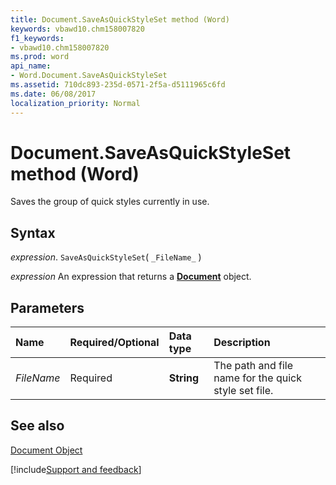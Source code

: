 ```yaml
---
title: Document.SaveAsQuickStyleSet method (Word)
keywords: vbawd10.chm158007820
f1_keywords:
- vbawd10.chm158007820
ms.prod: word
api_name:
- Word.Document.SaveAsQuickStyleSet
ms.assetid: 710dc893-235d-0571-2f5a-d5111965c6fd
ms.date: 06/08/2017
localization_priority: Normal
---
```



# Document.SaveAsQuickStyleSet method (Word)

Saves the group of quick styles currently in use.


## Syntax

_expression_. `SaveAsQuickStyleSet`( `_FileName_` )

 _expression_ An expression that returns a **[Document](Word.Document.md)** object.


## Parameters



|Name|Required/Optional|Data type|Description|
|:-----|:-----|:-----|:-----|
| _FileName_|Required| **String**|The path and file name for the quick style set file.|

## See also


[Document Object](Word.Document.md)

[!include[Support and feedback](~/includes/feedback-boilerplate.md)]